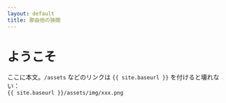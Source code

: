 ```yaml
---
layout: default
title: 那由他の狭間
---
```


# ようこそ
ここに本文。`/assets` などのリンクは `{{ site.baseurl }}` を付けると壊れない：  
`{{ site.baseurl }}/assets/img/xxx.png`
